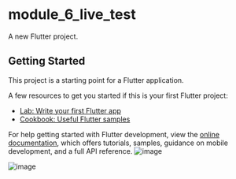 # module_6_live_test

A new Flutter project.

## Getting Started

This project is a starting point for a Flutter application.

A few resources to get you started if this is your first Flutter project:

- [Lab: Write your first Flutter app](https://docs.flutter.dev/get-started/codelab)
- [Cookbook: Useful Flutter samples](https://docs.flutter.dev/cookbook)

For help getting started with Flutter development, view the
[online documentation](https://docs.flutter.dev/), which offers tutorials,
samples, guidance on mobile development, and a full API reference.
![image](https://github.com/creativesufyan/module_6_live_test/assets/122929887/b451a952-a430-4650-8433-317633dea446)

![image](https://github.com/creativesufyan/module_6_live_test/assets/122929887/4cd78fb1-2b7b-4b42-bdb4-44700ba51e5a)
